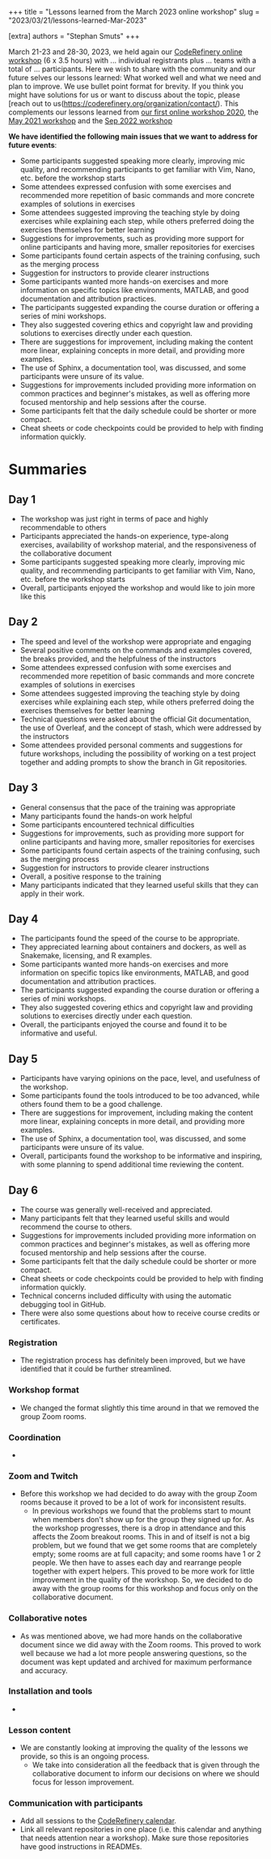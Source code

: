 +++
title = "Lessons learned from the March 2023 online workshop"
slug = "2023/03/21/lessons-learned-Mar-2023"

[extra]
authors = "Stephan Smuts"
+++

March 21-23 and 28-30, 2023, we held again our [CodeRefinery online
workshop](https://coderefinery.github.io/2023-03-21-workshop/) (6 x 3.5 hours)
with ... individual registrants plus ... teams with a total of ... participants.
Here we wish to share with the community and our future selves our lessons
learned: What worked well and what we need and plan to improve. We use bullet
point format for brevity. If you think you might have solutions for us or want
to discuss about the topic, please [reach out to
us(https://coderefinery.org/organization/contact/). This complements our
lessons learned from [our first online workshop
2020](https://coderefinery.org/blog/2020/04/14/first-online-workshop/), the
[May 2021
workshop](https://coderefinery.org/blog/2021/11/25/lessons-learned-may-2021/) and the [Sep 2022 workshop](https://coderefinery.org/blog/2022/11/08/lessons-learned-Sep-2022/)

**We have identified the following main issues that we want to address for future events**:

- Some participants suggested speaking more clearly, improving mic quality, and recommending participants to get familiar with Vim, Nano, etc. before the workshop starts
- Some attendees expressed confusion with some exercises and recommended more repetition of basic commands and more concrete examples of solutions in exercises
- Some attendees suggested improving the teaching style by doing exercises while explaining each step, while others preferred doing the exercises themselves for better learning
- Suggestions for improvements, such as providing more support for online participants and having more, smaller repositories for exercises
- Some participants found certain aspects of the training confusing, such as the merging process
- Suggestion for instructors to provide clearer instructions
- Some participants wanted more hands-on exercises and more information on specific topics like environments, MATLAB, and good documentation and attribution practices.
- The participants suggested expanding the course duration or offering a series of mini workshops.
- They also suggested covering ethics and copyright law and providing solutions to exercises directly under each question.
- There are suggestions for improvement, including making the content more linear, explaining concepts in more detail, and providing more examples.
- The use of Sphinx, a documentation tool, was discussed, and some participants were unsure of its value.
- Suggestions for improvements included providing more information on common practices and beginner's mistakes, as well as offering more focused mentorship and help sessions after the course.
- Some participants felt that the daily schedule could be shorter or more compact.
- Cheat sheets or code checkpoints could be provided to help with finding information quickly.

# Summaries

## Day 1

- The workshop was just right in terms of pace and highly recommendable to others
- Participants appreciated the hands-on experience, type-along exercises, availability of workshop material, and the responsiveness of the collaborative document
- Some participants suggested speaking more clearly, improving mic quality, and recommending participants to get familiar with Vim, Nano, etc. before the workshop starts
- Overall, participants enjoyed the workshop and would like to join more like this

## Day 2

- The speed and level of the workshop were appropriate and engaging
- Several positive comments on the commands and examples covered, the breaks provided, and the helpfulness of the instructors
- Some attendees expressed confusion with some exercises and recommended more repetition of basic commands and more concrete examples of solutions in exercises
- Some attendees suggested improving the teaching style by doing exercises while explaining each step, while others preferred doing the exercises themselves for better learning
- Technical questions were asked about the official Git documentation, the use of Overleaf, and the concept of stash, which were addressed by the instructors
- Some attendees provided personal comments and suggestions for future workshops, including the possibility of working on a test project together and adding prompts to show the branch in Git repositories.

## Day 3

- General consensus that the pace of the training was appropriate
- Many participants found the hands-on work helpful
- Some participants encountered technical difficulties
- Suggestions for improvements, such as providing more support for online participants and having more, smaller repositories for exercises
- Some participants found certain aspects of the training confusing, such as the merging process
- Suggestion for instructors to provide clearer instructions
- Overall, a positive response to the training
- Many participants indicated that they learned useful skills that they can apply in their work.

## Day 4

- The participants found the speed of the course to be appropriate.
- They appreciated learning about containers and dockers, as well as Snakemake, licensing, and R examples.
- Some participants wanted more hands-on exercises and more information on specific topics like environments, MATLAB, and good documentation and attribution practices.
- The participants suggested expanding the course duration or offering a series of mini workshops.
- They also suggested covering ethics and copyright law and providing solutions to exercises directly under each question.
- Overall, the participants enjoyed the course and found it to be informative and useful.

## Day 5

- Participants have varying opinions on the pace, level, and usefulness of the workshop.
- Some participants found the tools introduced to be too advanced, while others found them to be a good challenge.
- There are suggestions for improvement, including making the content more linear, explaining concepts in more detail, and providing more examples.
- The use of Sphinx, a documentation tool, was discussed, and some participants were unsure of its value.
- Overall, participants found the workshop to be informative and inspiring, with some planning to spend additional time reviewing the content.

## Day 6

- The course was generally well-received and appreciated.
- Many participants felt that they learned useful skills and would recommend the course to others.
- Suggestions for improvements included providing more information on common practices and beginner's mistakes, as well as offering more focused mentorship and help sessions after the course.
- Some participants felt that the daily schedule could be shorter or more compact.
- Cheat sheets or code checkpoints could be provided to help with finding information quickly.
- Technical concerns included difficulty with using the automatic debugging tool in GitHub.
- There were also some questions about how to receive course credits or certificates.

### Registration

- The registration process has definitely been improved, but we have identified that it could be further streamlined.

### Workshop format

- We changed the format slightly this time around in that we removed the group Zoom rooms.

### Coordination

-

### Zoom and Twitch

- Before this workshop we had decided to do away with the group Zoom rooms because it proved to be a lot of work for inconsistent results.
  - In previous workshops we found that the problems start to mount when members don't show up for the group they signed up for. As the workshop progresses, there is a drop in attendance and this affects the Zoom breakout rooms. This in and of itself is not a big problem, but we found that we get some rooms that are completely empty; some rooms are at full capacity; and some rooms have 1 or 2 people. We then have to asses each day and rearrange people together with expert helpers. This proved to be more work for little improvement in the quality of the workshop. So, we decided to do away with the group rooms for this workshop and focus only on the collaborative document.

### Collaborative notes

- As was mentioned above, we had more hands on the collaborative document since we did away with the Zoom rooms. This proved to work well because we had a lot more people answering questions, so the document was kept updated and archived for maximum performance and accuracy.

### Installation and tools

-

### Lesson content

- We are constantly looking at improving the quality of the lessons we provide, so this is an ongoing process.
  - We take into consideration all the feedback that is given through the collaborative document to inform our decisions on where we should focus for lesson improvement.

### Communication with participants

- Add all sessions to the [CodeRefinery calendar](https://coderefinery.org/calendars/).
- Link all relevant repositories in one place (i.e. this calendar and anything that needs attention near a workshop). Make sure those repositories have good instructions in READMEs.
